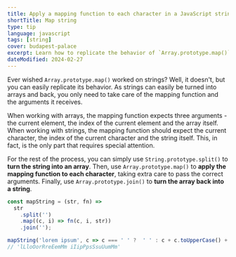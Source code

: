 ```yaml
---
title: Apply a mapping function to each character in a JavaScript string
shortTitle: Map string
type: tip
language: javascript
tags: [string]
cover: budapest-palace
excerpt: Learn how to replicate the behavior of `Array.prototype.map()` for strings.
dateModified: 2024-02-27
---
```


Ever wished `Array.prototype.map()` worked on strings? Well, it doesn't, but you can easily replicate its behavior. As strings can easily be turned into arrays and back, you only need to take care of the mapping function and the arguments it receives.

When working with arrays, the mapping function expects three arguments - the current element, the index of the current element and the array itself. When working with strings, the mapping function should expect the current character, the index of the current character and the string itself. This, in fact, is the only part that requires special attention.

For the rest of the process, you can simply use `String.prototype.split()` to **turn the string into an array**. Then, use `Array.prototype.map()` to **apply the mapping function to each character**, taking extra care to pass the correct arguments. Finally, use `Array.prototype.join()` to **turn the array back into a string**.

```js
const mapString = (str, fn) =>
  str
    .split('')
    .map((c, i) => fn(c, i, str))
    .join('');

mapString('lorem ipsum', c => c === ' ' ?  ' ' : c + c.toUpperCase() + c);
// 'lLloOorRreEemMm iIipPpsSsuUumMm'
```
